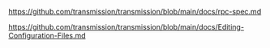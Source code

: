 https://github.com/transmission/transmission/blob/main/docs/rpc-spec.md

https://github.com/transmission/transmission/blob/main/docs/Editing-Configuration-Files.md